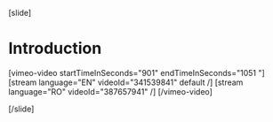 [slide]
# Introduction

[vimeo-video startTimeInSeconds="901" endTimeInSeconds="1051 "]
[stream language="EN" videoId="341539841" default /]
[stream language="RO" videoId="387657941"  /]
[/vimeo-video]

[/slide]